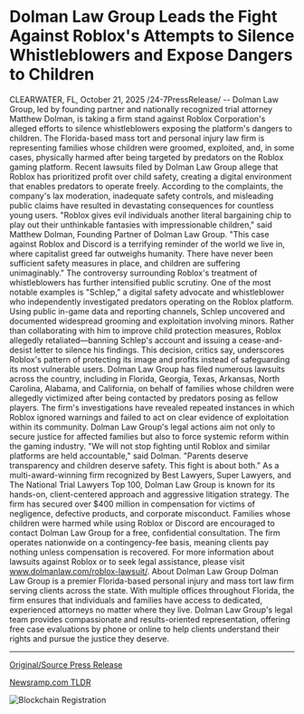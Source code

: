 # Dolman Law Group Leads the Fight Against Roblox's Attempts to Silence Whistleblowers and Expose Dangers to Children

CLEARWATER, FL, October 21, 2025 /24-7PressRelease/ -- Dolman Law Group, led by founding partner and nationally recognized trial attorney Matthew Dolman, is taking a firm stand against Roblox Corporation's alleged efforts to silence whistleblowers exposing the platform's dangers to children. The Florida-based mass tort and personal injury law firm is representing families whose children were groomed, exploited, and, in some cases, physically harmed after being targeted by predators on the Roblox gaming platform.  Recent lawsuits filed by Dolman Law Group allege that Roblox has prioritized profit over child safety, creating a digital environment that enables predators to operate freely. According to the complaints, the company's lax moderation, inadequate safety controls, and misleading public claims have resulted in devastating consequences for countless young users.  "Roblox gives evil individuals another literal bargaining chip to play out their unthinkable fantasies with impressionable children," said Matthew Dolman, Founding Partner of Dolman Law Group. "This case against Roblox and Discord is a terrifying reminder of the world we live in, where capitalist greed far outweighs humanity. There have never been sufficient safety measures in place, and children are suffering unimaginably."  The controversy surrounding Roblox's treatment of whistleblowers has further intensified public scrutiny. One of the most notable examples is "Schlep," a digital safety advocate and whistleblower who independently investigated predators operating on the Roblox platform. Using public in-game data and reporting channels, Schlep uncovered and documented widespread grooming and exploitation involving minors. Rather than collaborating with him to improve child protection measures, Roblox allegedly retaliated—banning Schlep's account and issuing a cease-and-desist letter to silence his findings. This decision, critics say, underscores Roblox's pattern of protecting its image and profits instead of safeguarding its most vulnerable users.  Dolman Law Group has filed numerous lawsuits across the country, including in Florida, Georgia, Texas, Arkansas, North Carolina, Alabama, and California, on behalf of families whose children were allegedly victimized after being contacted by predators posing as fellow players. The firm's investigations have revealed repeated instances in which Roblox ignored warnings and failed to act on clear evidence of exploitation within its community.  Dolman Law Group's legal actions aim not only to secure justice for affected families but also to force systemic reform within the gaming industry. "We will not stop fighting until Roblox and similar platforms are held accountable," said Dolman. "Parents deserve transparency and children deserve safety. This fight is about both."  As a multi-award-winning firm recognized by Best Lawyers, Super Lawyers, and The National Trial Lawyers Top 100, Dolman Law Group is known for its hands-on, client-centered approach and aggressive litigation strategy. The firm has secured over $400 million in compensation for victims of negligence, defective products, and corporate misconduct.  Families whose children were harmed while using Roblox or Discord are encouraged to contact Dolman Law Group for a free, confidential consultation. The firm operates nationwide on a contingency-fee basis, meaning clients pay nothing unless compensation is recovered.  For more information about lawsuits against Roblox or to seek legal assistance, please visit www.dolmanlaw.com/roblox-lawsuit/.  About Dolman Law Group Dolman Law Group is a premier Florida-based personal injury and mass tort law firm serving clients across the state. With multiple offices throughout Florida, the firm ensures that individuals and families have access to dedicated, experienced attorneys no matter where they live. Dolman Law Group's legal team provides compassionate and results-oriented representation, offering free case evaluations by phone or online to help clients understand their rights and pursue the justice they deserve. 

---

[Original/Source Press Release](https://www.24-7pressrelease.com/press-release/527875/dolman-law-group-leads-the-fight-against-robloxs-attempts-to-silence-whistleblowers-and-expose-dangers-to-children)
                    

[Newsramp.com TLDR](https://newsramp.com/curated-news/law-firm-battles-roblox-over-child-safety-and-whistleblower-retaliation/c02a6ae112d16e58369f62408c0b65b6) 

 

 



![Blockchain Registration](https://cdn.newsramp.app/24-7PressRelease/qrcode/2510/21/evenTCv3.webp)